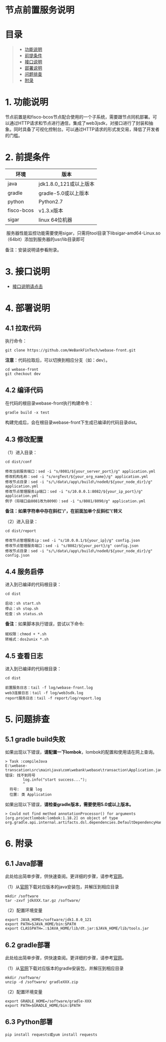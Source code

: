 # 节点前置服务说明

# 目录
> * [功能说明](#chapter-1)
> * [前提条件](#chapter-2)
> * [接口说明](#chapter-3)
> * [部署说明](#chapter-4)
> * [问题排查](#chapter-5)
> * [附录](#chapter-6)

# 1. <a id="chapter-1"></a>功能说明
节点前置是和fisco-bcos节点配合使用的一个子系统，需要跟节点同机部署。可以通过HTTP请求和节点进行通信，集成了web3jsdk，对接口进行了封装和抽象。同时具备了可视化控制台。可以通过HTTP请求的形式发交易，降低了开发者的门槛。

# 2. <a id="chapter-2"></a>前提条件

| 环境     | 版本              |
| ------  | --------------- |
| java     | jdk1.8.0_121或以上版本|
| gradle   | gradle-5.0或以上版本 |
| python   | Python2.7            |
| fisco-bcos |v1.3.x版本  |
|sigar  |   linux 64位机器 | 

 ﻿ 服务器性能监控功能需要使用sigar，只需将tool目录下libsigar-amd64-Linux.so（64bit）添加到服务器的usr/lib目录即可 

  备注：安装说明请参看附录。

# 3. <a id="chapter-3"></a>接口说明

- [接口说明请点击](interface.md)

# 4. <a id="chapter-4"></a>部署说明

## 4.1 拉取代码

执行命令：
```shell
git clone https://github.com/WeBankFinTech/webase-front.git

```

**注意**：代码拉取后，可以切换到相应分支（如：dev）。

```shell
cd webase-front
git checkout dev
```

## 4.2 编译代码

在代码的根目录webase-front执行构建命令：
```shell
gradle build -x test
```
构建完成后，会在根目录webase-front下生成已编译的代码目录dist。

## 4.3 修改配置
（1）进入目录：
```shell
cd dist/conf
```
```
修改当前服务端口：sed -i "s/8081/${your_server_port}/g" application.yml
修改机构名称：sed -i "s/orgTest/${your_org_name}/g" application.yml
修改节点目录：sed -i "s/\/data\/app\/build\/node0/${your_node_dir}/g" application.yml
修改节点管理服务ip端口：sed -i "s/10.0.0.1:8082/${your_ip_port}/g" application.yml
例子（将端口由8081改为8090）：sed -i "s/8081/8090/g" application.yml
```
**备注：如果字符串中存在斜杠'/'，在前面加单个反斜杠'\\'转义**

（2）进入目录：
```shell
cd dist/report
```
```
修改节点管理服务ip：sed -i "s/10.0.0.1/${your_ip}/g" config.json
修改节点管理服务端口：sed -i "s/8082/${your_port}/g" config.json
修改节点目录：sed -i "s/\/data\/app\/build\/node0/${your_node_dir}/g" config.json
```

## 4.4 服务启停

进入到已编译的代码根目录：
```shell
cd dist
```
```shell
启动：sh start.sh
停止：sh stop.sh
检查：sh status.sh
```
**备注**：如果脚本执行错误，尝试以下命令:
```shell
赋权限：chmod + *.sh
转格式：dos2unix *.sh
```

## 4.5 查看日志

进入到已编译的代码根目录：
```shell
cd dist
```
```
前置服务日志：tail -f log/webase-front.log
web3连接日志：tail -f log/web3sdk.log
report服务日志：tail -f report/log/report.log
```

# 5. <a id="chapter-5"></a>问题排查

## 5.1 gradle build失败

如果出现以下错误，**请配置一下lombok**，lombok的配置和使用请在网上查询。
```
> Task :compileJava
E:\webase-transcation\src\main\java\com\webank\webase\transaction\Application.java:21: 错误: 找不到符号
        log.info("start success...");
        ^
  符号:   变量 log
  位置: 类 Application
```

如果出现以下错误，**请检查gradle版本，需要使用5.0或以上版本。**
```
> Could not find method annotationProcessor() for arguments [org.projectlombok:lombok:1.18.2] on object of type org.gradle.api.internal.artifacts.dsl.dependencies.DefaultDependencyHandler.
```

# 6. <a id="chapter-6"></a>附录

## 6.1 Java部署

此处给出简单步骤，供快速查阅。更详细的步骤，请参考[官网](http://www.oracle.com/technetwork/java/javase/downloads/index.html)。

（1）从[官网](http://www.oracle.com/technetwork/java/javase/downloads/index.html)下载对应版本的java安装包，并解压到相应目录

```shell
mkdir /software
tar -zxvf jdkXXX.tar.gz /software/
```

（2）配置环境变量

```shell
export JAVA_HOME=/software/jdk1.8.0_121
export PATH=$JAVA_HOME/bin:$PATH
export CLASSPATH=.:$JAVA_HOME/lib/dt.jar:$JAVA_HOME/lib/tools.jar
```

## 6.2 gradle部署

此处给出简单步骤，供快速查阅。更详细的步骤，请参考[官网](http://www.gradle.org/downloads)。

（1）从[官网](http://www.gradle.org/downloads)下载对应版本的gradle安装包，并解压到相应目录

```shell
mkdir /software/
unzip -d /software/ gradleXXX.zip
```

（2）配置环境变量

```shell
export GRADLE_HOME=/software/gradle-XXX
export PATH=$GRADLE_HOME/bin:$PATH
```

## 6.3 Python部署

```shell
pip install requests或yum install requests
```
